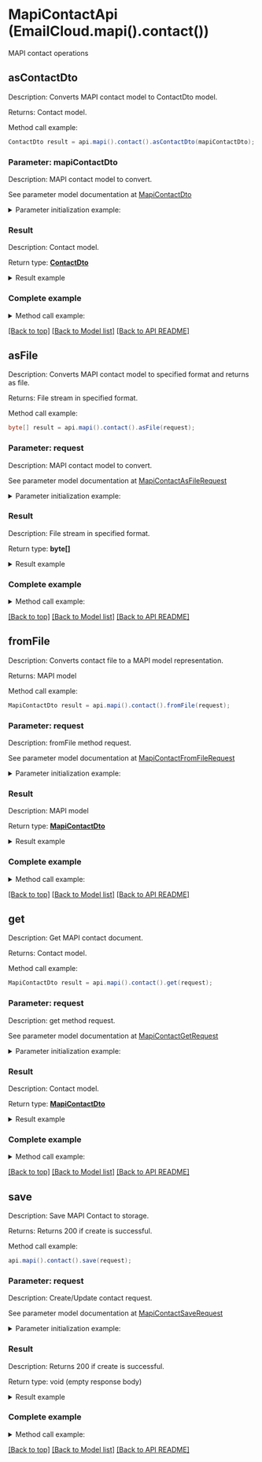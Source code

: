# MapiContactApi (EmailCloud.mapi().contact())

MAPI contact operations

<a name="asContactDto"></a>
## asContactDto

Description: Converts MAPI contact model to ContactDto model.             

Returns: Contact model.

Method call example:
```java
ContactDto result = api.mapi().contact().asContactDto(mapiContactDto);
```

### Parameter: mapiContactDto

Description: MAPI contact model to convert.

See parameter model documentation at [MapiContactDto](MapiContactDto.md)

<details>
    <summary>Parameter initialization example:</summary>
    
```java
MapiContactDto mapiContactDto = Models.mapiContactDto()
    .electronicAddresses(Models.mapiContactElectronicAddressPropertySetDto()
        .defaultEmailAddress(Models.mapiContactElectronicAddressDto()
            .emailAddress("email@aspose.com")
            .build())
        .build())
    .nameInfo(Models.mapiContactNamePropertySetDto()
        .givenName("Alex")
        .surname("Thomas")
        .build())
    .personalInfo(Models.mapiContactPersonalInfoPropertySetDto()
        .businessHomePage("www.aspose.com")
        .build())
    .professionalInfo(Models.mapiContactProfessionalPropertySetDto()
        .profession("GENERAL DIRECTOR")
        .build())
    .telephones(Models.mapiContactTelephonePropertySetDto()
        .primaryTelephoneNumber("+49 211 4247 21")
        .build())
    .build();
```

</details>


### Result

Description: Contact model.

Return type: [**ContactDto**](ContactDto.md)

<details>
    <summary>Result example</summary>

```java
result = Models.contactDto()
    .attachments(Arrays.<Attachment>asList(
        Models.attachment()
            .name("attachment.txt")
            .base64Data("U29tZSBmaWxlIGNvbnRlbnQ=")
            .build()))
    .displayName("Alex Thomas")
    .emailAddresses(Arrays.<EmailAddress>asList(
        Models.emailAddress()
            .category(Models.enumWithCustom<EmailAddressCategory>()
                .value("Custom")
                .description("Partners")
                .build())
            .displayName("Alex Thomas Partners")
            .preferred(true)
            .address("email@aspose.com")
            .build()))
    .gender("Male")
    .givenName("Alex")
    .phoneNumbers(Arrays.<PhoneNumber>asList(
        Models.phoneNumber()
            .category(Models.enumWithCustom<PhoneNumberCategory>()
                .value("Office")
                .build())
            .number("+49 211 4247 21")
            .preferred(true)
            .build()))
    .profession("GENERAL DIRECTOR")
    .surname("Thomas")
    .urls(Arrays.<Url>asList(
        Models.url()
            .category(Models.enumWithCustom<UrlCategory>()
                .value("Work")
                .build())
            .preferred(true)
            .href("www.aspose.com")
            .build()))
    .build();
```
</details>

### Complete example

<details>
    <summary>Method call example:</summary>

```java
EmailCloud api = new EmailCloud(appKey, appSid);

// Prepare parameters:
MapiContactDto mapiContactDto = Models.mapiContactDto()
    .electronicAddresses(Models.mapiContactElectronicAddressPropertySetDto()
        .defaultEmailAddress(Models.mapiContactElectronicAddressDto()
            .emailAddress("email@aspose.com")
            .build())
        .build())
    .nameInfo(Models.mapiContactNamePropertySetDto()
        .givenName("Alex")
        .surname("Thomas")
        .build())
    .personalInfo(Models.mapiContactPersonalInfoPropertySetDto()
        .businessHomePage("www.aspose.com")
        .build())
    .professionalInfo(Models.mapiContactProfessionalPropertySetDto()
        .profession("GENERAL DIRECTOR")
        .build())
    .telephones(Models.mapiContactTelephonePropertySetDto()
        .primaryTelephoneNumber("+49 211 4247 21")
        .build())
    .build();

// Call method:
ContactDto result = api.mapi().contact().asContactDto(mapiContactDto);

// Result example:
result = Models.contactDto()
    .attachments(Arrays.<Attachment>asList(
        Models.attachment()
            .name("attachment.txt")
            .base64Data("U29tZSBmaWxlIGNvbnRlbnQ=")
            .build()))
    .displayName("Alex Thomas")
    .emailAddresses(Arrays.<EmailAddress>asList(
        Models.emailAddress()
            .category(Models.enumWithCustom<EmailAddressCategory>()
                .value("Custom")
                .description("Partners")
                .build())
            .displayName("Alex Thomas Partners")
            .preferred(true)
            .address("email@aspose.com")
            .build()))
    .gender("Male")
    .givenName("Alex")
    .phoneNumbers(Arrays.<PhoneNumber>asList(
        Models.phoneNumber()
            .category(Models.enumWithCustom<PhoneNumberCategory>()
                .value("Office")
                .build())
            .number("+49 211 4247 21")
            .preferred(true)
            .build()))
    .profession("GENERAL DIRECTOR")
    .surname("Thomas")
    .urls(Arrays.<Url>asList(
        Models.url()
            .category(Models.enumWithCustom<UrlCategory>()
                .value("Work")
                .build())
            .preferred(true)
            .href("www.aspose.com")
            .build()))
    .build();
```

</details>

[[Back to top]](#) [[Back to Model list]](Models.md) [[Back to API README]](README.md)
<a name="asFile"></a>
## asFile

Description: Converts MAPI contact model to specified format and returns as file.             

Returns: File stream in specified format.

Method call example:
```java
byte[] result = api.mapi().contact().asFile(request);
```

### Parameter: request

Description: MAPI contact model to convert.

See parameter model documentation at [MapiContactAsFileRequest](MapiContactAsFileRequest.md)

<details>
    <summary>Parameter initialization example:</summary>
    
```java
MapiContactAsFileRequest request = Models.mapiContactAsFileRequest()
    .format("Msg")
    .value(Models.mapiContactDto()
        .electronicAddresses(Models.mapiContactElectronicAddressPropertySetDto()
            .defaultEmailAddress(Models.mapiContactElectronicAddressDto()
                .emailAddress("email@aspose.com")
                .build())
            .build())
        .nameInfo(Models.mapiContactNamePropertySetDto()
            .givenName("Alex")
            .surname("Thomas")
            .build())
        .personalInfo(Models.mapiContactPersonalInfoPropertySetDto()
            .businessHomePage("www.aspose.com")
            .build())
        .professionalInfo(Models.mapiContactProfessionalPropertySetDto()
            .profession("GENERAL DIRECTOR")
            .build())
        .telephones(Models.mapiContactTelephonePropertySetDto()
            .primaryTelephoneNumber("+49 211 4247 21")
            .build())
        .build())
    .build();
```

</details>


### Result

Description: File stream in specified format.

Return type: **byte[]**

<details>
    <summary>Result example</summary>

```java
result = ;
```
</details>

### Complete example

<details>
    <summary>Method call example:</summary>

```java
EmailCloud api = new EmailCloud(appKey, appSid);

// Prepare parameters:
MapiContactAsFileRequest request = Models.mapiContactAsFileRequest()
    .format("Msg")
    .value(Models.mapiContactDto()
        .electronicAddresses(Models.mapiContactElectronicAddressPropertySetDto()
            .defaultEmailAddress(Models.mapiContactElectronicAddressDto()
                .emailAddress("email@aspose.com")
                .build())
            .build())
        .nameInfo(Models.mapiContactNamePropertySetDto()
            .givenName("Alex")
            .surname("Thomas")
            .build())
        .personalInfo(Models.mapiContactPersonalInfoPropertySetDto()
            .businessHomePage("www.aspose.com")
            .build())
        .professionalInfo(Models.mapiContactProfessionalPropertySetDto()
            .profession("GENERAL DIRECTOR")
            .build())
        .telephones(Models.mapiContactTelephonePropertySetDto()
            .primaryTelephoneNumber("+49 211 4247 21")
            .build())
        .build())
    .build();

// Call method:
byte[] result = api.mapi().contact().asFile(request);

// Result example:
result = ;
```

</details>

[[Back to top]](#) [[Back to Model list]](Models.md) [[Back to API README]](README.md)
<a name="fromFile"></a>
## fromFile

Description: Converts contact file to a MAPI model representation.             

Returns: MAPI model

Method call example:
```java
MapiContactDto result = api.mapi().contact().fromFile(request);
```


### Parameter: request

Description: fromFile method request.

See parameter model documentation at [MapiContactFromFileRequest](MapiContactFromFileRequest.md)

<details>
    <summary>Parameter initialization example:</summary>

```java
MapiContactFromFileRequest request = Models.mapiContactFromFileRequest()
    .format("Msg")
    .file(IOUtils.toByteArray(new FileInputStream("/path/to/contact.msg")))
    .build();
```

</details>

### Result

Description: MAPI model

Return type: [**MapiContactDto**](MapiContactDto.md)

<details>
    <summary>Result example</summary>

```java
result = Models.mapiContactDto()
    .electronicAddresses(Models.mapiContactElectronicAddressPropertySetDto()
        .defaultEmailAddress(Models.mapiContactElectronicAddressDto()
            .emailAddress("email@aspose.com")
            .build())
        .build())
    .nameInfo(Models.mapiContactNamePropertySetDto()
        .givenName("Alex")
        .surname("Thomas")
        .build())
    .personalInfo(Models.mapiContactPersonalInfoPropertySetDto()
        .businessHomePage("www.aspose.com")
        .build())
    .professionalInfo(Models.mapiContactProfessionalPropertySetDto()
        .profession("GENERAL DIRECTOR")
        .build())
    .telephones(Models.mapiContactTelephonePropertySetDto()
        .primaryTelephoneNumber("+49 211 4247 21")
        .build())
    .build();
```
</details>

### Complete example

<details>
    <summary>Method call example:</summary>

```java
EmailCloud api = new EmailCloud(appKey, appSid);

// Prepare parameters:
MapiContactFromFileRequest request = Models.mapiContactFromFileRequest()
    .format("Msg")
    .file(IOUtils.toByteArray(new FileInputStream("/path/to/contact.msg")))
    .build();

// Call method:
MapiContactDto result = api.mapi().contact().fromFile(request);

// Result example:
result = Models.mapiContactDto()
    .electronicAddresses(Models.mapiContactElectronicAddressPropertySetDto()
        .defaultEmailAddress(Models.mapiContactElectronicAddressDto()
            .emailAddress("email@aspose.com")
            .build())
        .build())
    .nameInfo(Models.mapiContactNamePropertySetDto()
        .givenName("Alex")
        .surname("Thomas")
        .build())
    .personalInfo(Models.mapiContactPersonalInfoPropertySetDto()
        .businessHomePage("www.aspose.com")
        .build())
    .professionalInfo(Models.mapiContactProfessionalPropertySetDto()
        .profession("GENERAL DIRECTOR")
        .build())
    .telephones(Models.mapiContactTelephonePropertySetDto()
        .primaryTelephoneNumber("+49 211 4247 21")
        .build())
    .build();
```

</details>

[[Back to top]](#) [[Back to Model list]](Models.md) [[Back to API README]](README.md)

<a name="get"></a>
## get

Description: Get MAPI contact document.             

Returns: Contact model.

Method call example:
```java
MapiContactDto result = api.mapi().contact().get(request);
```


### Parameter: request

Description: get method request.

See parameter model documentation at [MapiContactGetRequest](MapiContactGetRequest.md)

<details>
    <summary>Parameter initialization example:</summary>

```java
MapiContactGetRequest request = Models.mapiContactGetRequest()
    .format("VCard")
    .fileName("contact.vcf")
    .folder("folder/on/storage")
    .storage("First Storage")
    .build();
```

</details>

### Result

Description: Contact model.

Return type: [**MapiContactDto**](MapiContactDto.md)

<details>
    <summary>Result example</summary>

```java
result = Models.mapiContactDto()
    .electronicAddresses(Models.mapiContactElectronicAddressPropertySetDto()
        .defaultEmailAddress(Models.mapiContactElectronicAddressDto()
            .emailAddress("email@aspose.com")
            .build())
        .build())
    .nameInfo(Models.mapiContactNamePropertySetDto()
        .givenName("Alex")
        .surname("Thomas")
        .build())
    .personalInfo(Models.mapiContactPersonalInfoPropertySetDto()
        .businessHomePage("www.aspose.com")
        .build())
    .professionalInfo(Models.mapiContactProfessionalPropertySetDto()
        .profession("GENERAL DIRECTOR")
        .build())
    .telephones(Models.mapiContactTelephonePropertySetDto()
        .primaryTelephoneNumber("+49 211 4247 21")
        .build())
    .build();
```
</details>

### Complete example

<details>
    <summary>Method call example:</summary>

```java
EmailCloud api = new EmailCloud(appKey, appSid);

// Prepare parameters:
MapiContactGetRequest request = Models.mapiContactGetRequest()
    .format("VCard")
    .fileName("contact.vcf")
    .folder("folder/on/storage")
    .storage("First Storage")
    .build();

// Call method:
MapiContactDto result = api.mapi().contact().get(request);

// Result example:
result = Models.mapiContactDto()
    .electronicAddresses(Models.mapiContactElectronicAddressPropertySetDto()
        .defaultEmailAddress(Models.mapiContactElectronicAddressDto()
            .emailAddress("email@aspose.com")
            .build())
        .build())
    .nameInfo(Models.mapiContactNamePropertySetDto()
        .givenName("Alex")
        .surname("Thomas")
        .build())
    .personalInfo(Models.mapiContactPersonalInfoPropertySetDto()
        .businessHomePage("www.aspose.com")
        .build())
    .professionalInfo(Models.mapiContactProfessionalPropertySetDto()
        .profession("GENERAL DIRECTOR")
        .build())
    .telephones(Models.mapiContactTelephonePropertySetDto()
        .primaryTelephoneNumber("+49 211 4247 21")
        .build())
    .build();
```

</details>

[[Back to top]](#) [[Back to Model list]](Models.md) [[Back to API README]](README.md)

<a name="save"></a>
## save

Description: Save MAPI Contact to storage.             

Returns: Returns 200 if create is successful.

Method call example:
```java
api.mapi().contact().save(request);
```

### Parameter: request

Description: Create/Update contact request.

See parameter model documentation at [MapiContactSaveRequest](MapiContactSaveRequest.md)

<details>
    <summary>Parameter initialization example:</summary>
    
```java
MapiContactSaveRequest request = Models.mapiContactSaveRequest()
    .format("Msg")
    .storageFile(Models.storageFileLocation()
        .fileName("contact.msg")
        .storage("First Storage")
        .folderPath("file/location/folder/on/storage")
        .build())
    .value(Models.mapiContactDto()
        .electronicAddresses(Models.mapiContactElectronicAddressPropertySetDto()
            .defaultEmailAddress(Models.mapiContactElectronicAddressDto()
                .emailAddress("email@aspose.com")
                .build())
            .build())
        .nameInfo(Models.mapiContactNamePropertySetDto()
            .givenName("Alex")
            .surname("Thomas")
            .build())
        .personalInfo(Models.mapiContactPersonalInfoPropertySetDto()
            .businessHomePage("www.aspose.com")
            .build())
        .professionalInfo(Models.mapiContactProfessionalPropertySetDto()
            .profession("GENERAL DIRECTOR")
            .build())
        .telephones(Models.mapiContactTelephonePropertySetDto()
            .primaryTelephoneNumber("+49 211 4247 21")
            .build())
        .build())
    .build();
```

</details>


### Result

Description: Returns 200 if create is successful.

Return type: void (empty response body)

<details>
    <summary>Result example</summary>

```java
result = ;
```
</details>

### Complete example

<details>
    <summary>Method call example:</summary>

```java
EmailCloud api = new EmailCloud(appKey, appSid);

// Prepare parameters:
MapiContactSaveRequest request = Models.mapiContactSaveRequest()
    .format("Msg")
    .storageFile(Models.storageFileLocation()
        .fileName("contact.msg")
        .storage("First Storage")
        .folderPath("file/location/folder/on/storage")
        .build())
    .value(Models.mapiContactDto()
        .electronicAddresses(Models.mapiContactElectronicAddressPropertySetDto()
            .defaultEmailAddress(Models.mapiContactElectronicAddressDto()
                .emailAddress("email@aspose.com")
                .build())
            .build())
        .nameInfo(Models.mapiContactNamePropertySetDto()
            .givenName("Alex")
            .surname("Thomas")
            .build())
        .personalInfo(Models.mapiContactPersonalInfoPropertySetDto()
            .businessHomePage("www.aspose.com")
            .build())
        .professionalInfo(Models.mapiContactProfessionalPropertySetDto()
            .profession("GENERAL DIRECTOR")
            .build())
        .telephones(Models.mapiContactTelephonePropertySetDto()
            .primaryTelephoneNumber("+49 211 4247 21")
            .build())
        .build())
    .build();

// Call method:
api.mapi().contact().save(request);
```

</details>

[[Back to top]](#) [[Back to Model list]](Models.md) [[Back to API README]](README.md)
